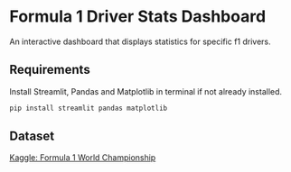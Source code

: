 # Formula 1 Driver Stats Dashboard

An interactive dashboard that displays statistics for specific f1 drivers.

## Requirements

Install Streamlit, Pandas and Matplotlib in terminal if not already installed.

```bash
pip install streamlit pandas matplotlib
```

## Dataset
[Kaggle: Formula 1 World Championship](https://www.kaggle.com/datasets/rohanrao/formula-1-world-championship-1950-2020)
